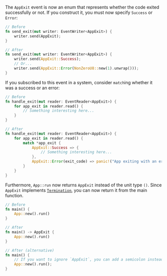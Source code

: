 The `AppExit` event is now an enum that represents whether the code exited successfully or not. If you construct it, you must now specify `Success` or `Error`:

```rust
// Before
fn send_exit(mut writer: EventWriter<AppExit>) {
    writer.send(AppExit);
}

// After
fn send_exit(mut writer: EventWriter<AppExit>) {
    writer.send(AppExit::Success);
    // Or...
    writer.send(AppExit::Error(NonZeroU8::new(1).unwrap()));
}
```

If you subscribed to this event in a system, consider `match`ing whether it was a success or an error:

```rust
// Before
fn handle_exit(mut reader: EventReader<AppExit>) {
    for app_exit in reader.read() {
        // Something interesting here...
    }
}

// After
fn handle_exit(mut reader: EventReader<AppExit>) {
    for app_exit in reader.read() {
        match *app_exit {
            AppExit::Success => {
                // Something interesting here...
            },
            AppExit::Error(exit_code) => panic!("App exiting with an error! (Code: {exit_code})"),
        }
    }
}
```

Furthermore, `App::run` now returns `AppExit` instead of the unit type `()`. Since `AppExit` implements [`Termination`](https://doc.rust-lang.org/stable/std/process/trait.Termination.html), you can now return it from the main function.

```rust
// Before
fn main() {
    App::new().run()
}

// After
fn main() -> AppExit {
    App::new().run()
}

// After (alternative)
fn main() {
    // If you want to ignore `AppExit`, you can add a semicolon instead. :)
    App::new().run();
}
```
